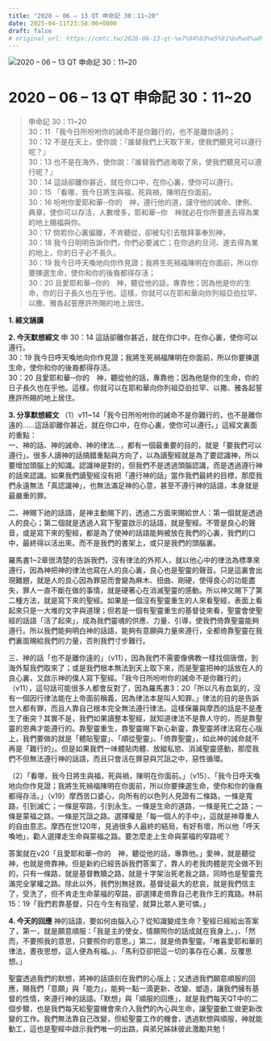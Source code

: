 ```yaml
---
title: "2020 – 06 – 13 QT 申命記 30：11~20"
date: 2025-04-11T23:58:06+0800
draft: false
# original_url: https://cmtc.tw/2020-06-13-qt-%e7%94%b3%e5%91%bd%e8%a8%98-30%ef%bc%9a1120
---
```


![2020 – 06 – 13 QT 申命記 30：11\~20](/images/qt.jpg   "2020 – 06 – 13 QT 申命記 30：11\~20")

# 2020 – 06 – 13 QT 申命記 30：11\~20

> 申命記 30：11\~20  
> 30：11 「我今日所吩咐你的誡命不是你難行的，也不是離你遠的；  
> 30：12 不是在天上，使你說：『誰替我們上天取下來，使我們聽見可以遵行呢？』  
> 30：13 也不是在海外，使你說：『誰替我們過海取了來，使我們聽見可以遵行呢？』  
> 30：14 這話卻離你甚近，就在你口中，在你心裏，使你可以遵行。  
> 30：15 「看哪，我今日將生與福，死與禍，陳明在你面前。  
> 30：16 吩咐你愛耶和華─你的　神，遵行他的道，謹守他的誡命、律例、典章，使你可以存活，人數增多，耶和華─你　神就必在你所要進去得為業的地上賜福與你。  
> 30：17 倘若你心裏偏離，不肯聽從，卻被勾引去敬拜事奉別神，  
> 30：18 我今日明明告訴你們，你們必要滅亡；在你過約旦河、進去得為業的地上，你的日子必不長久。  
> 30：19 我今日呼天喚地向你作見證；我將生死禍福陳明在你面前，所以你要揀選生命，使你和你的後裔都得存活；  
> 30：20 且愛耶和華─你的　神，聽從他的話，專靠他；因為他是你的生命，你的日子長久也在乎他。這樣，你就可以在耶和華向你列祖亞伯拉罕、以撒、雅各起誓應許所賜的地上居住。

**1. 經文誦讀**

**2.  今天默想經文**
申 30：14 這話卻離你甚近，就在你口中，在你心裏，使你可以遵行。  
30：19 我今日呼天喚地向你作見證；我將生死禍福陳明在你面前，所以你要揀選生命，使你和你的後裔都得存活。  
30：20 且愛耶和華─你的　神，聽從他的話，專靠他；因為他是你的生命，你的日子長久也在乎他。這樣，你就可以在耶和華向你列祖亞伯拉罕、以撒、雅各起誓應許所賜的地上居住。

**3. 分享默想經文**
（1）v11\~14「我今日所吩咐你的誡命不是你難行的，也不是離你遠的……這話卻離你甚近，就在你口中，在你心裏，使你可以遵行。」這經文裏面的重點：  
一、神的話、神的誡命、神的律法…，都有一個最重要的目的，就是「要我們可以遵行」。很多人讀神的話搞錯重點與方向了，以為讀聖經就是為了要認識神，所以要增加頭腦上的知識。認識神是對的，但我們不是透過頭腦認識，而是透過遵行神的話來認識。如果我們讀聖經沒有把「遵行神的話」當作我們最終的目標，那麼我們永遠無法「真認識神」，也無法滿足神的心意，甚至不遵行神的話語，本身就是最嚴重的罪。

二、神賜下祂的話語，是神主動賜下的，透過二方面來賜給世人：第一個就是透過人的良心；第二個就是透過人寫下聖靈啟示的話語，就是聖經。不管是良心的聲音，或是寫下來的聖經，都是為了使神的話語能夠被放在我們的心裏，我們的口中，最終得以活出來。而不是我們的書架上，或只是我們的頭腦裏。

羅馬書1\~2章很清楚的告訴我們，沒有律法的外邦人，就以他心中的律法為標準來遵行，因為神把神的律法也寫在人的良心裏，良心也是聖靈的聲音。只是這裏會出現難題，就是人的良心因為罪惡而會變為麻木、扭曲、剛硬，使得良心的功能盡失，罪人一直不斷在做的事情，就是硬著心在消滅聖靈的感動。所以神又賜下了第二種方法，就是寫下來的聖經。如果是一個沒有聖靈重生的人來看聖經，表面上看起來只是一大堆的文字與道理；但若是一個有聖靈重生的基督徒來看，聖靈會使聖經的話語「活了起來」，成為我們靈魂的供應、力量、引導，使我們倚靠聖靈能夠遵行。所以我們能夠明白神的話語，能夠有意願與力量來遵行，全都倚靠聖靈在我們裏面賜給我們的力量，否則我們寸步難行。

三、神的話「也不是離你遠的」（v11），因為我們不需要像佛教一樣找個唐僧，到海外幫我們取來了；或是我們根本無法到天上取下來，而是聖靈把神的話放在人的良心裏，又啟示神的僕人寫下聖經。「我今日所吩咐你的誡命不是你難行的」（v11），這句話可能很多人都會反對了，因為羅馬書3：20「所以凡有血氣的，沒有一個因行律法能在上帝面前稱義，因為律法本是叫人知罪。」律法的目的是告訴世人都有罪，而且人靠自己根本完全無法遵行律法。這樣保羅與摩西的話是不是產生了衝突？其實不是，我們如果讀整本聖經，就知道律法不是靠人守的，而是靠聖靈的恩典才能遵行的。靠聖靈重生，靠聖靈賜下新心新靈，靠聖靈將律法寫在心版上，我們要做的就是「體貼聖靈」、「順從聖靈」、「倚靠聖靈」，如此神的誡命就不再是「難行的」。但是如果我們一味體貼肉體、放縱私慾、消滅聖靈感動，那麼我們不但無法遵行神的話語，而且只會活在罪惡與咒詛之中，惡性循環。

（2）「看哪，我今日將生與福，死與禍，陳明在你面前。」（v15）、「我今日呼天喚地向你作見證；我將生死禍福陳明在你面前，所以你要揀選生命，使你和你的後裔都得存活。」（v19）摩西苦口婆心，向所有的以色列人見證有二條路，一條是寬路，引到滅亡；一條是窄路，引到永生。一條是生命的道路，一條是死亡之路；一條是蒙福之路，一條是咒詛之路。選擇權是「每一個人的手中」，這就是神尊重人的自由意志。摩西在世120年，見過很多人最終的結局，有好有壞，所以他「呼天喚地」，勸人選擇走生命與蒙福之路。要怎麼走上生命與蒙福的窄路呢？

答案就在v20「且愛耶和華─你的　神，聽從他的話，專靠他。」愛神，就是聽從神，也就是倚靠神。但是新約已經告訴我們答案了，靠人的老我肉體是完全做不到的，只有一條路，就是基督教贖之路，就是十字架治死老我之路，同時也是聖靈充滿完全掌權之路。除此以外，我們別無拯救。基督徒最大的悲哀，就是我們信主了，受洗了，但不肯走生命蒙福的窄路，卻選擇走倚靠自己老我作王的寬路。林前15：19「我們若靠基督，只在今生有指望，就算比眾人更可憐。」

**4. 今天的回應**
神的話語，要如何由腦入心？從知識變成生命？聖經已經給出答案了，第一，就是願意順服：「我是主的使女，情願照你的話成就在我身上。」、「然而，不要照我的意思，只要照你的意思。」第二，就是倚靠聖靈。「唯喜愛耶和華的律法，晝夜思想，這人便為有福。」、「馬利亞卻把這一切的事存在心裏，反覆思想。」

聖靈透過我們的默想，將神的話語刻在我們的心版上；又透過我們願意順服的回應，賜我們「意願」與「能力」，能夠一點一滴更新、改變、塑造，讓我們擁有基督的性情，來遵行神的話語。「默想」與「順服的回應」，就是我們每天QT中的二個步驟，也是我們每天給聖靈機會來介入我們的內心與生命，讓聖靈動工做更新改變的工作。我們無法靠自己改變，但給聖靈工作的機會，透過默想與順服，神就能動工，這也是聖經中啟示我們唯一的出路，與弟兄姊妹彼此激勵共勉！
